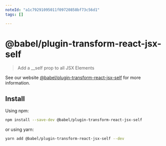 ```yaml
---
noteId: "a1c79291095011f09720858bf73c56d1"
tags: []

---
```


# @babel/plugin-transform-react-jsx-self

> Add a __self prop to all JSX Elements

See our website [@babel/plugin-transform-react-jsx-self](https://babeljs.io/docs/babel-plugin-transform-react-jsx-self) for more information.

## Install

Using npm:

```sh
npm install --save-dev @babel/plugin-transform-react-jsx-self
```

or using yarn:

```sh
yarn add @babel/plugin-transform-react-jsx-self --dev
```
